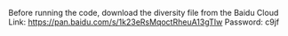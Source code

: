 

Before running the code, download the diversity file from the Baidu Cloud
Link: https://pan.baidu.com/s/1k23eRsMqoctRheuA13gTIw Password: c9jf 
